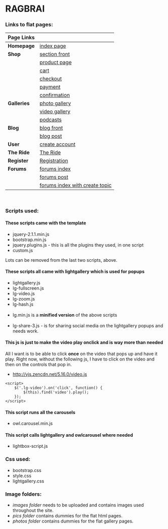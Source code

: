 # RAGBRAI

### Links to flat pages:

| Page Links    |                                                                                                   |
| ------------- | ------------------------------------------------------------------------------------------------- |
|__Homepage__   |[index page](http://www.gannett-cdn.com/LDSN/desmoines/RAG-final/ragbrai-home.html)                |
| __Shop__      |[section front](http://www.gannett-cdn.com/LDSN/desmoines/RAG-final/sectionfront-shop.html)        |
|               |[product page](http://www.gannett-cdn.com/LDSN/desmoines/RAG-final/shop-product.html)              |
|               |[cart](http://www.gannett-cdn.com/LDSN/desmoines/RAG-final/shop-cart.html)                         |
|               |[checkout](http://www.gannett-cdn.com/LDSN/desmoines/RAG-final/shop-checkout.html)                 |
|               |[payment](http://www.gannett-cdn.com/LDSN/desmoines/RAG-final/shop-checkout2.html)                 |
|               |[confirmation](http://www.gannett-cdn.com/LDSN/desmoines/RAG-final/shop-confirmation.html)         |
|__Galleries__  |[photo gallery](http://www.gannett-cdn.com/LDSN/desmoines/RAG-final/sectionfront-photogallery.html)|
|               |[video gallery](http://www.gannett-cdn.com/LDSN/desmoines/RAG-final/sectionfront-video.html)       |
|               |[podcasts](http://www.gannett-cdn.com/LDSN/desmoines/RAG-final/sectionfront-podcast.html)          |
|__Blog__       |[blog front](http://www.gannett-cdn.com/LDSN/desmoines/RAG-final/sectionfront-blog.html)           |
|               |[blog post](http://www.gannett-cdn.com/LDSN/desmoines/RAG-final/blog-post.html)                    |
|__User__       |[create account](http://www.gannett-cdn.com/LDSN/desmoines/RAG-final/user-create-account.html)     |
|__The Ride__   |[The Ride](http://www.gannett-cdn.com/LDSN/desmoines/RAG-final/the-ride.html)     |
|__Register__   |[Registration](http://www.gannett-cdn.com/LDSN/desmoines/RAG-final/registration.html)|
|__Forums__     |[forums index](http://www.gannett-cdn.com/LDSN/desmoines/RAG-final/sectionfront-forums.html)|
|               |[forums post](http://www.gannett-cdn.com/LDSN/desmoines/RAG-final/forums-post.html)|
|               |[forums index with create topic](http://www.gannett-cdn.com/LDSN/desmoines/RAG-final/index-forum.html)|
<br>

### Scripts used:

#### These scripts came with the template
* jquery-2.1.1.min.js
* bootstrap.min.js
* jquery.plugins.js - this is all the plugins they used, in one script
* custom.js

Lots can be removed from the last two scripts, above.

#### These scripts all came with lightgallery which is used for popups

* lightgallery.js
* lg-fullscreen.js
* lg-video.js
* lg-zoom.js
* lg-hash.js
<br><br>
* lg.min.js is a __minified version__ of the above scripts
<br><br>
* lg-share-3.js - is for sharing social media on the lightgallery popups and needs work.

#### This js is just to make the video play onclick and is way more than needed
All I want is to be able to click **once** on the video that pops up and have it play. Right now, without the following js, I have to click on the video and then on the controls that pop in.
* http://vjs.zencdn.net/5.16.0/video.js
``` 
<script>
    $('.lg-video').on('click', function() {
        $(this).find('video').play();
    });
</script>
```

#### This script runs all the carousels
* owl.carousel.min.js


#### This script calls lightgallery and owlcarousel where needed
* lightbox-script.js


### Css used:

* bootstrap.css
* style.css
* lightgallery.css


### Image folders:
* *images folder* needs to be uploaded and contains images used throughout the site.
* *pics folder* contains dummies for the flat html pages.
* *photos folder* contains dummies for the flat gallery pages.
